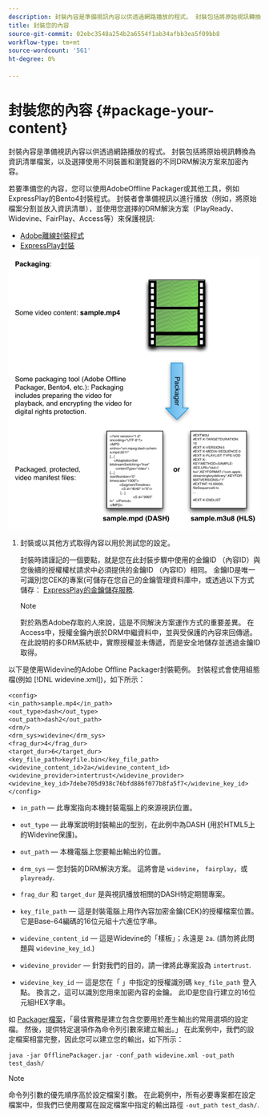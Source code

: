 ```yaml
---
description: 封裝內容是準備視訊內容以供透過網路播放的程式。 封裝包括將原始視訊轉換為資訊清單檔案，以及選擇使用不同裝置和瀏覽器的不同DRM解決方案來加密內容。
title: 封裝您的內容
source-git-commit: 02ebc3548a254b2a6554f1ab34afbb3ea5f09bb8
workflow-type: tm+mt
source-wordcount: '561'
ht-degree: 0%

---
```


# 封裝您的內容 {#package-your-content}

封裝內容是準備視訊內容以供透過網路播放的程式。 封裝包括將原始視訊轉換為資訊清單檔案，以及選擇使用不同裝置和瀏覽器的不同DRM解決方案來加密內容。

若要準備您的內容，您可以使用AdobeOffline Packager或其他工具，例如ExpressPlay的Bento4封裝程式。 封裝者會準備視訊以進行播放（例如，將原始檔案分割並放入資訊清單），並使用您選擇的DRM解決方案（PlayReady、Widevine、FairPlay、Access等）來保護視訊:

* [Adobe離線封裝程式](https://helpx.adobe.com/content/dam/help/en/primetime/guides/offline_packager_getting_started.pdf)
* [ExpressPlay封裝](https://www.expressplay.com/developer/packaging-tools/)

<!--<a id="fig_jbn_fw5_xw"></a>-->

![](assets/pkg_lic_play_web.png)

1. 封裝或以其他方式取得內容以用於測試您的設定。

   封裝時請謹記的一個要點，就是您在此封裝步驟中使用的金鑰ID （內容ID）與您後續的授權權杖請求中必須提供的金鑰ID （內容ID）相同。 金鑰ID是唯一可識別您CEK的專案(可儲存在您自己的金鑰管理資料庫中，或透過以下方式儲存： [ExpressPlay的金鑰儲存服務](https://www.expressplay.com/developer/key-storage/).

   >[!NOTE]
   >
   >對於熟悉Adobe存取的人來說，這是不同解決方案運作方式的重要差異。 在Access中，授權金鑰內嵌於DRM中繼資料中，並與受保護的內容來回傳遞。 在此說明的多DRM系統中，實際授權並未傳遞，而是安全地儲存並透過金鑰ID取得。

<!--<a id="example_52AF76B730174B79B6088280FCDF126D"></a>-->

以下是使用Widevine的Adobe Offline Packager封裝範例。 封裝程式會使用組態檔(例如 [!DNL widevine.xml])，如下所示：

```
<config> 
<in_path>sample.mp4</in_path> 
<out_type>dash</out_type> 
<out_path>dash2</out_path> 
<drm/> 
<drm_sys>widevine</drm_sys> 
<frag_dur>4</frag_dur> 
<target_dur>6</target_dur> 
<key_file_path>keyfile.bin</key_file_path> 
<widevine_content_id>2a</widevine_content_id> 
<widevine_provider>intertrust</widevine_provider> 
<widevine_key_id>7debe705d938c76bfd886f077b8fa5f7</widevine_key_id> 
</config>
```

* `in_path`  — 此專案指向本機封裝電腦上的來源視訊位置。
* `out_type`  — 此專案說明封裝輸出的型別，在此例中為DASH (用於HTML5上的Widevine保護)。
* `out_path`  — 本機電腦上您要輸出輸出的位置。
* `drm_sys`  — 您封裝的DRM解決方案。 這將會是 `widevine`， `fairplay`，或 `playready`.

* `frag_dur` 和 `target_dur` 是與視訊播放相關的DASH特定期間專案。

* `key_file_path`  — 這是封裝電腦上用作內容加密金鑰(CEK)的授權檔案位置。 它是Base-64編碼的16位元組十六進位字串。
* `widevine_content_id`  — 這是Widevine的「樣板」；永遠是 `2a`. (請勿將此問題與 `widevine_key_id`.)

* `widevine_provider`  — 針對我們的目的，請一律將此專案設為 `intertrust`.

* `widevine_key_id`  — 這是您在「 」中指定的授權識別碼 `key_file_path` 登入點。 換言之，這可以識別您用來加密內容的金鑰。 此ID是您自行建立的16位元組HEX字串。

如 [Packager檔案](https://helpx.adobe.com/content/dam/help/en/primetime/guides/offline_packager_getting_started.pdf)，「最佳實務是建立包含您要用於產生輸出的常用選項的設定檔。 然後，提供特定選項作為命令列引數來建立輸出。」 在此案例中，我們的設定檔案相當完整，因此您可以建立您的輸出，如下所示：

```
java -jar OfflinePackager.jar -conf_path widevine.xml -out_path test_dash/ 
```

>[!NOTE]
>
>命令列引數的優先順序高於設定檔案引數。 在此範例中，所有必要專案都在設定檔案中，但我們已使用覆寫在設定檔案中指定的輸出路徑 `-out_path test_dash/`.
